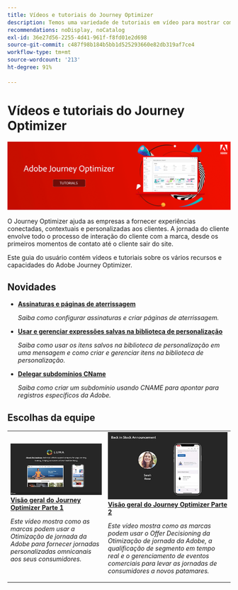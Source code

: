 ```yaml
---
title: Vídeos e tutoriais do Journey Optimizer
description: Temos uma variedade de tutoriais em vídeo para mostrar como aproveitar os benefícios do Journey Optimizer.
recommendations: noDisplay, noCatalog
exl-id: 36e27d56-2255-4d41-961f-f8fd01e2d698
source-git-commit: c487f98b184b5bb1d525293660e82db319af7ce4
workflow-type: tm+mt
source-wordcount: '213'
ht-degree: 91%

---
```



# Vídeos e tutoriais do Journey Optimizer

![](./assets/ajo-banner.png)

O Journey Optimizer ajuda as empresas a fornecer experiências conectadas, contextuais e personalizadas aos clientes. A jornada do cliente envolve todo o processo de interação do cliente com a marca, desde os primeiros momentos de contato até o cliente sair do site.

Este guia do usuário contém vídeos e tutoriais sobre os vários recursos e capacidades do Adobe Journey Optimizer.

## Novidades

* **[Assinaturas e páginas de aterrissagem](/help/subscriptions-and-landing-pages.md)**

   *Saiba como configurar assinaturas e criar páginas de aterrissagem.*

* **[Usar e gerenciar expressões salvas na biblioteca de personalização](/help/personalize-content/use-and-manage-saved-expressions-in-personalization-library.md)**

   *Saiba como usar os itens salvos na biblioteca de personalização em uma mensagem e como criar e gerenciar itens na biblioteca de personalização.*

* **[Delegar subdomínios CName](/help/set-up-email-channel/delegate-cname-subdomains.md)**

   *Saiba como criar um subdomínio usando CNAME para apontar para registros específicos da Adobe.*

## Escolhas da equipe

<table>
<tr>
  <td>
    <a href="./introduction/journey-optimizer-overview-part-1.md">
      <img alt="Visão geral do Journey Optimizer Parte 1 — fornecer jornadas omnicanais (vídeo)" src="./assets/334174.jpg"/>
    </a>
    <div>
      <a href="./introduction/journey-optimizer-overview-part-1.md">
    <strong>Visão geral do Journey Optimizer Parte 1 </strong>
    </a>
    </div>
    <p>
    <em>Este vídeo mostra como as marcas podem usar a Otimização de jornada da Adobe para fornecer jornadas personalizadas omnicanais aos seus consumidores.</em>
    <p>
  </td>
    <td>
    <a href="./introduction/journey-optimizer-overview-part-2.md">
      <img alt="Visão geral do Journey Optimizer Parte 2 — fornecer jornadas omnicanais (vídeo)" src="./assets/334175.jpg"/>
    </a>
    <div>
      <a href="./introduction/journey-optimizer-overview-part-2.md">
    <strong>Visão geral do Journey Optimizer Parte 2  </strong>
    </a>
    </div>
    <p>
    <em>Este vídeo mostra como as marcas podem usar o Offer Decisioning da Otimização de jornada da Adobe, a qualificação de segmento em tempo real e o gerenciamento de eventos comerciais para levar as jornadas de consumidores a novos patamares.</em>
    <p>
  </td>
</table>
